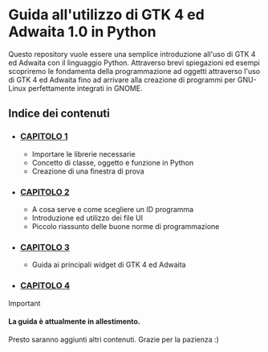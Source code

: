 # Guida all'utilizzo di GTK 4 ed Adwaita 1.0 in Python
Questo repository vuole essere una semplice introduzione all'uso di GTK 4 ed Adwaita con il linguaggio Python. Attraverso brevi spiegazioni ed esempi scopriremo le fondamenta della programmazione ad oggetti attraverso l'uso di GTK 4 ed Adwaita fino ad arrivare alla creazione di programmi per GNU-Linux perfettamente integrati in GNOME.

## Indice dei contenuti
- ### [CAPITOLO 1](Capitoli/Capitolo_1.md)
  - Importare le librerie necessarie
  - Concetto di classe, oggetto e funzione in Python
  - Creazione di una finestra di prova
    
- ### [CAPITOLO 2](/Capitoli/Capitolo_2.md)
  - A cosa serve e come scegliere un ID programma
  - Introduzione ed utilizzo dei file UI
  - Piccolo riassunto delle buone norme di programmazione 

- ### [CAPITOLO 3](/Capitoli/Capitolo_3.md)
  - Guida ai principali widget di GTK 4 ed Adwaita
 
- ### [CAPITOLO 4]()

> [!IMPORTANT]
> #### La guida è attualmente in allestimento.
> Presto saranno aggiunti altri contenuti. Grazie per la pazienza :)


    




































